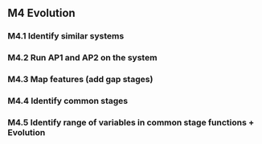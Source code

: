 ## M4 Evolution

### M4.1  Identify similar systems

### M4.2 Run AP1 and AP2 on the system

### M4.3 Map features (add gap stages)

### M4.4 Identify common stages

### M4.5 Identify range of variables in common stage functions + Evolution

